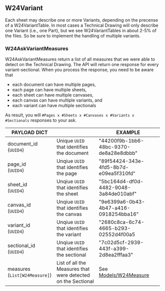 
## W24Variant

Each sheet may describe one or more Variants, depending on the precense of a W24VariantTable. In most cases a Technical Drawing will only describe one Variant (i.e., one Part), but we see W24VariantTables in about 2-5% of the files. So be sure to implement the handling of multiple variants.

### W24AskVariantMeasures

W24AskVariantMeasures return a list of all measures that we were able to detect on the Technical Drawing. The API will return one response for every variant-sectional. When you process the response, you need to be aware that 

* each document can have multiple pages,
* each page can have multiple sheets,
* each sheet can have multiple canvases,
* each canvas can have multiple variants, and
* each variant can have multiple sectionals 

As result, you will `#Pages x #Sheets x #Canvases x #Variants x #Sectionals` responses to your ask.



| PAYLOAD DICT |                                                      | EXAMPLE                                      |
| ------------ | -----------------------------------------------------|---------------------------------------------- |
| document_id <br/>(`UUID4`) |   Unique `UUID` that identifies the document    |  "44200f9b-1bb6-48bc-9370-de8a28e8dbbb"       |
| page_id <br/>(`UUID4`) |Unqiue `UUID` that identifies the page        |  "89f54424-343e-4fd5-8b7d-e09ea5f310fd"       |
| sheet_id <br/>(`UUID4`) |Unqiue `UUID` that identifies the sheet       |  "5bc164d4-df0d-4482-9048-3a84de010abf"       |
| canvas_id <br/>(`UUID4`) |Unqiue `UUID` that identifies the canvas      |  "9e6399a6-0b43-4b47-a416-0918254bba16"       |
| variant_id <br/>(`UUID4`) |Unqiue `UUID` that identifies the variant     |  "2680c8ca-6c74-4665-b293-02552d4f00a5       |
| sectional_id <br/>(`UUID4`) |Unqiue `UUID` that identifies the sectional     |  "7c02d5cf-2939-443f-a399-2d8ea2fffaa3"       |
| measures <br/>(`List[W24Measure]`)     | List of all the Measures that were detected on the Sectional | See [Models/W24Measure](../models/w24measure.md) |

